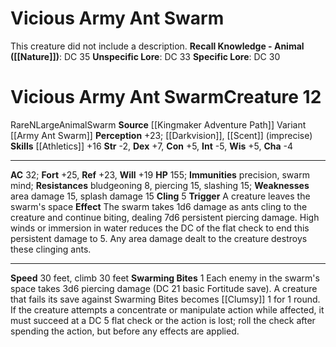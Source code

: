 ﻿---
ac: '32'
alignment: N
all_resistance: null
burrow_speed: null
charisma: '-4'
climb_speed: '30'
constitution: '+5'
creature_ability:
- Cling
- Swarming Bites
creature_family: null
description: 'This creature did not include a description.<br/><br/><b><u>Recall Knowledge
  - Animal</u> ( [[DATABASE/skill/Nature|Nature]] )</b>: DC 35<br/><b><u>Unspecific
  Lore</u></b>: DC 33<br/><b><u>Specific Lore</u></b>: DC 30'
dexterity: '+7'
element: null
fly_speed: null
fortitude: '+25'
hardness: null
hp: '155'
id: '2319'
immunity:
- precision
- swarm mind
intelligence: '-5'
land_speed: '30'
language: null
level: '12'
max_speed: '30'
name: Vicious Army Ant Swarm
perception: '+23'
rarity: Rare
reflex: '+23'
resistance:
- bludgeoning 8
- piercing 15
- slashing 15
rus_type_level: null
school: null
sense:
- '[[DATABASE/monsterability/Darkvision|darkvision]]'
- '[[DATABASE/monsterability/Scent|scent]] (imprecise)'
size: Large
skill:
- '[[DATABASE/skill/Athletics|Athletics]] +16'
source: '[[DATABASE/source/Kingmaker Adventure Path|Kingmaker Adventure Path]]'
speed:
- 30 feet
- climb 30 feet
spell: null
strength: '-2'
strength_req: '-2'
strongest_save:
- Fortitude
swim_speed: null
trait:
- '[[DATABASE/trait/Animal|Animal]]'
- '[[DATABASE/trait/Rare|Rare]]'
- '[[DATABASE/trait/Swarm|Swarm]]'
type: Creature
vision: Darkvision
weakest_save:
- Will
weakness:
- area damage 15
- splash damage 15
will: '+19'
wisdom: '+5'

---
# Vicious Army Ant Swarm

This creature did not include a description.
**Recall Knowledge - Animal ([[Nature]])**: DC 35
**Unspecific Lore**: DC 33
**Specific Lore**: DC 30

# Vicious Army Ant Swarm<span class="item-type">Creature 12</span>

<span class="trait-rare item-trait">Rare</span><span class="trait-alignment item-trait">N</span><span class="trait-size item-trait">Large</span><span class="item-trait">Animal</span><span class="item-trait">Swarm</span>
**Source** [[Kingmaker Adventure Path]]
Variant [[Army Ant Swarm]]
**Perception** +23; [[Darkvision]], [[Scent]] (imprecise) 
**Skills** [[Athletics]] +16
**Str** -2, **Dex** +7, **Con** +5, **Int** -5, **Wis** +5, **Cha** -4

---
**AC** 32; **Fort** +25, **Ref** +23, **Will** +19
**HP** 155; **Immunities** precision, swarm mind; **Resistances** bludgeoning 8, piercing 15, slashing 15; **Weaknesses** area damage 15, splash damage 15
<span class="in-box-ability">**Cling** <span class="action-icon">5</span> **Trigger** A creature leaves the swarm's space **Effect** The swarm takes 1d6 damage as ants cling to the creature and continue biting, dealing 7d6 persistent piercing damage. High winds or immersion in water reduces the DC of the flat check to end this persistent damage to 5. Any area damage dealt to the creature destroys these clinging ants.</span>

---
**Speed** 30 feet, climb 30 feet
<span class="in-box-ability">**Swarming Bites** <span class="action-icon">1</span> Each enemy in the swarm's space takes 3d6 piercing damage (DC 21 basic Fortitude save). A creature that fails its save against Swarming Bites becomes [[Clumsy]] 1 for 1 round. If the creature attempts a concentrate or manipulate action while affected, it must succeed at a DC 5 flat check or the action is lost; roll the check after spending the action, but before any effects are applied.</span>
